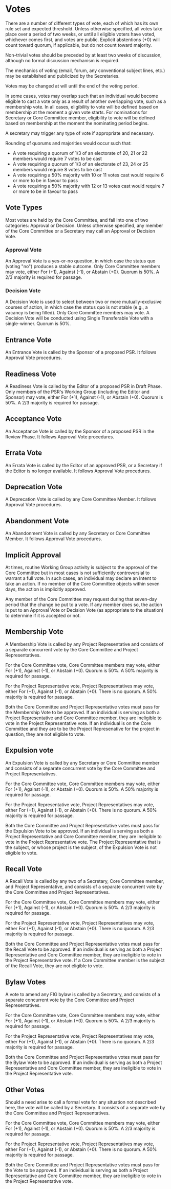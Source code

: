 # Votes

There are a number of different types of vote, each of which has its own rule set and expected threshold. Unless otherwise specified, all votes take place over a period of two weeks, or until all eligible voters have voted, whichever comes first, and votes are public. Explicit abstentions (+0) will count toward quorum, if applicable, but do not count toward majority.

Non-trivial votes should be preceded by at least two weeks of discussion, although no formal discussion mechanism is required.

The mechanics of voting (email, forum, any conventional subject lines, etc.) may be established and publicized by the Secretaries.

Votes may be changed at will until the end of the voting period.

In some cases, votes may overlap such that an individual would become eligible to cast a vote only as a result of another overlapping vote, such as a membership vote. In all cases, eligibility to vote will be defined based on membership at the moment a given vote starts. For nominations for Secretary or Core Committee member, eligibility to vote will be defined based on membership at the moment the nominating period begins.

A secretary may trigger any type of vote if appropriate and necessary.

Rounding of quorums and majorities would occur such that:

* A vote requiring a quorum of 1/3 of an electorate of 20, 21 or 22 members would require 7 votes to be cast
* A vote requiring a quorum of 1/3 of an electorate of 23, 24 or 25 members would require 8 votes to be cast
* A vote requiring a 50% majority with 10 or 11 votes cast would require 6 or more to be in favour to pass
* A vote requiring a 50% majority with 12 or 13 votes cast would require 7 or more to be in favour to pass

## Vote Types

Most votes are held by the Core Committee, and fall into one of two categories: Approval or Decision.  Unless otherwise specified, any member of the Core Committee or a Secretary may call an Approval or Decision Vote.

### Approval Vote

An Approval Vote is a yes-or-no question, in which case the status quo (voting "no") produces a stable outcome. Only Core Committee members may vote, either For (+1), Against (-1), or Abstain (+0). Quorum is 50%. A 2/3 majority is required for passage.

### Decision Vote

A Decision Vote is used to select between two or more mutually-exclusive courses of action, in which case the status quo is not stable (e.g., a vacancy is being filled).  Only Core Committee members may vote.  A Decision Vote will be conducted using Single Transferable Vote with a single-winner.  Quorum is 50%.

## Entrance Vote

An Entrance Vote is called by the Sponsor of a proposed PSR.  It follows Approval Vote procedures.

## Readiness Vote

A Readiness Vote is called by the Editor of a proposed PSR in Draft Phase. Only members of the PSR's Working Group (including the Editor and Sponsor) may vote, either For (+1), Against (-1), or Abstain (+0). Quorum is 50%. A 2/3 majority is required for passage.

## Acceptance Vote

An Acceptance Vote is called by the Sponsor of a proposed PSR in the Review Phase. It follows Approval Vote procedures.

## Errata Vote

An Errata Vote is called by the Editor of an approved PSR, or a Secretary if the Editor is no longer available. It follows Approval Vote procedures.

## Deprecation Vote

A Deprecation Vote is called by any Core Committee Member. It follows Approval Vote procedures.

## Abandonment Vote

An Abandonment Vote is called by any Secretary or Core Committee Member. It follows Approval Vote procedures.

## Implicit Approval

At times, routine Working Group activity is subject to the approval of the Core Committee but in most cases is not sufficiently controversial to warrant a full vote.  In such cases, an individual may declare an Intent to take an action.  If no member of the Core Committee objects within seven days, the action is implicitly approved.

Any member of the Core Committee may request during that seven-day period that the change be put to a vote.  If any member does so, the action is put to an Approval Vote or Decision Vote (as appropriate to the situation) to determine if it is accepted or not.

## Membership Vote

A Membership Vote is called by any Project Representative and consists of a separate concurrent vote by the Core Committee and Project Representatives.

For the Core Committee vote, Core Committee members may vote, either For (+1), Against (-1), or Abstain (+0). Quorum is 50%. A 50% majority is required for passage.

For the Project Representative vote, Project Representatives may vote, either For (+1), Against (-1), or Abstain (+0). There is no quorum. A 50% majority is required for passage.

Both the Core Committee and Project Representative votes must pass for the Membership Vote to be approved. If an individual is serving as both a Project Representative and Core Committee member, they are ineligible to vote in the Project Representative vote. If an individual is on the Core Committee and they are to be the Project Represenative for the project in question, they are not eligible to vote.

## Expulsion vote

An Expulsion Vote is called by any Secretary or Core Committee member and consists of a separate concurrent vote by the Core Committee and Project Representatives.

For the Core Committee vote, Core Committee members may vote, either For (+1), Against (-1), or Abstain (+0). Quorum is 50%. A 50% majority is required for passage.

For the Project Representative vote, Project Representatives may vote, either For (+1), Against (-1), or Abstain (+0). There is no quorum. A 50% majority is required for passage.

Both the Core Committee and Project Representative votes must pass for the Expulsion Vote to be approved. If an individual is serving as both a Project Representative and Core Committee member, they are ineligible to vote in the Project Representative vote. The Project Representative that is the subject, or whose project is the subject, of the Expulsion Vote is not eligible to vote.

## Recall Vote

A Recall Vote is called by any two of a Secretary, Core Committee member, and Project Representative, and consists of a separate concurrent vote by the Core Committee and Project Representatives.

For the Core Committee vote, Core Committee members may vote, either For (+1), Against (-1), or Abstain (+0). Quorum is 50%. A 2/3 majority is required for passage.

For the Project Representative vote, Project Representatives may vote, either For (+1), Against (-1), or Abstain (+0). There is no quorum. A 2/3 majority is required for passage.

Both the Core Committee and Project Representative votes must pass for the Recall Vote to be approved. If an individual is serving as both a Project Representative and Core Committee member, they are ineligible to vote in the Project Representative vote. If a Core Committee member is the subject of the Recall Vote, they are not eligible to vote.

## Bylaw Votes

A vote to amend any FIG bylaw is called by a Secretary, and consists of a separate concurrent vote by the Core Committee and Project Representatives.

For the Core Committee vote, Core Committee members may vote, either For (+1), Against (-1), or Abstain (+0). Quorum is 50%. A 2/3 majority is required for passage.

For the Project Representative vote, Project Representatives may vote, either For (+1), Against (-1), or Abstain (+0). There is no quorum. A 2/3 majority is required for passage.

Both the Core Committee and Project Representative votes must pass for the Bylaw Vote to be approved. If an individual is serving as both a Project Representative and Core Committee member, they are ineligible to vote in the Project Representative vote.

## Other Votes

Should a need arise to call a formal vote for any situation not described here, the vote will be called by a Secretary. It consists of a separate vote by the Core Committee and Project Representatives.

For the Core Committee vote, Core Committee members may vote, either For (+1), Against (-1), or Abstain (+0). Quorum is 50%. A 2/3 majority is required for passage.

For the Project Representative vote, Project Representatives may vote, either For (+1), Against (-1), or Abstain (+0). There is no quorum. A 50% majority is required for passage.

Both the Core Committee and Project Representative votes must pass for the Vote to be approved. If an individual is serving as both a Project Representative and Core Committee member, they are ineligible to vote in the Project Representative vote.
